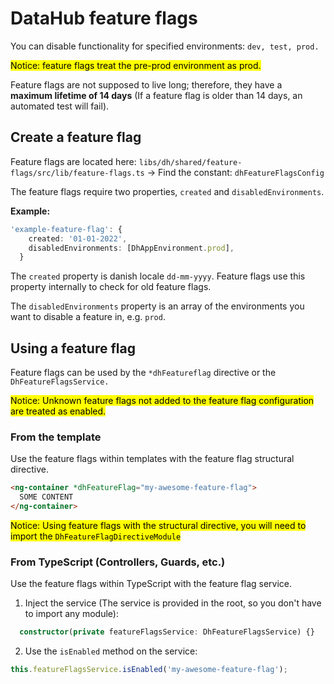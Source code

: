 # DataHub feature flags

You can disable functionality for specified environments: `dev, test, prod.`

<mark>Notice: feature flags treat the pre-prod environment as prod.</mark>

Feature flags are not supposed to live long; therefore, they have a **maximum lifetime of 14 days** (If a feature flag is older than 14 days, an automated test will fail).

## Create a feature flag

Feature flags are located here: `libs/dh/shared/feature-flags/src/lib/feature-flags.ts` -> Find the constant: `dhFeatureFlagsConfig`

The feature flags require two properties, `created` and `disabledEnvironments`.

**Example:**

```ts
'example-feature-flag': {
    created: '01-01-2022',
    disabledEnvironments: [DhAppEnvironment.prod],
  }
```

The `created` property is danish locale `dd-mm-yyyy`. Feature flags use this property internally to check for old feature flags.

The `disabledEnvironments` property is an array of the environments you want to disable a feature in, e.g. `prod`.

## Using a feature flag

Feature flags can be used by the `*dhFeatureflag` directive or the `DhFeatureFlagsService.`

<mark>Notice: Unknown feature flags not added to the feature flag configuration are treated as enabled.</mark>

### From the template

Use the feature flags within templates with the feature flag structural directive.

```html
<ng-container *dhFeatureFlag="my-awesome-feature-flag">
  SOME CONTENT
</ng-container>
```

<mark>Notice: Using feature flags with the structural directive, you will need to import the `DhFeatureFlagDirectiveModule`</mark>

### From TypeScript (Controllers, Guards, etc.)

Use the feature flags within TypeScript with the feature flag service.

1. Inject the service (The service is provided in the root, so you don't have to import any module):

```ts
  constructor(private featureFlagsService: DhFeatureFlagsService) {}
```

2. Use the `isEnabled` method on the service:

```ts
this.featureFlagsService.isEnabled('my-awesome-feature-flag');
```
